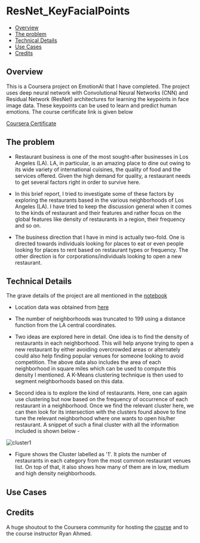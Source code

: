 # ResNet_KeyFacialPoints

- [Overview](#overview)
- [The problem](#the-problem)
- [Technical Details](#technical-details)
- [Use Cases](#use-cases)
- [Credits]()


## Overview

This is a Coursera project on EmotionAI that I have completed. The project uses deep neural network with Convolutional Neural Networks (CNN) and Residual Network (ResNet) architectures for learning the keypoints in face image data. These keypoints can be used to learn and predict human emotions. The course certificate link is given below

[Coursera Certificate](https://www.coursera.org/account/accomplishments/certificate/KQACF3CSLKL8)

## The problem

- Restaurant business is one of the most sought-after businesses in Los Angeles (LA). LA, in particular, is an amazing place to dine out owing to its wide variety of international cuisines, the quality of food and the services offered. Given the high demand for quality, a restaurant needs to get several factors right in order to survive here.

- In this brief report, I tried to investigate some of these factors by exploring the restaurants based in the various neighborhoods of Los Angeles (LA). I have tried to keep the discussion general when it comes to the kinds of restaurant and their features and rather focus on the global features like density of restaurants in a region, their frequency and so on.

- The business direction that I have in mind is actually two-fold. One is directed towards individuals looking for places to eat or even people looking for places to rent based on restaurant types or frequency. The other direction is for corporations/individuals looking to open a new restaurant.

## Technical Details

The grave details of the project are all mentioned in the [notebook](https://github.com/jyotisman-ds/Coursera_Capstone/blob/master/Exploring%20LA%20restaurants.ipynb)

- Location data was obtained from  [here](https://usc.data.socrata.com/dataset/Los-Angeles-Neighborhood-Map/r8qd-yxsr)

- The number of neighborhoods was truncated to 199 using a distance function from the LA central coordinates.

- Two ideas are explored here in detail. One idea is to find the density of restaurants in each neighborhood. This will help anyone trying to open a new restaurant by either avoiding overcrowded areas or alternately could also help finding popular venues for someone looking to avoid competition. The above data also includes the area of each neighborhood in square miles which can be used to compute this density I mentioned. A K-Means clustering technique is then used to segment neighborhoods based on this data.

- Second idea is to explore the kind of restaurants. Here, one can again use clustering but now based on the frequency of occurrence of each restaurant in a neighborhood. Once we find the relevant cluster here, we can then look for its intersection with the clusters found above to fine tune the relevant neighborhood where one wants to open his/her restaurant. A snippet of such a final cluster with all the information included is shown below -

![cluster1](/images/cluster_1.png)

- Figure shows the Cluster labelled as '1'. It plots the number of restaurants in each category from the most common restaurant venues list. On top of that, it also shows how many of them are in low, medium and high density neighborhoods.

## Use Cases



## Credits
A huge shoutout to the Coursera community for hosting the [course](https://www.coursera.org/projects/facial-key-point-detection) and to the course instructor Ryan Ahmed.
